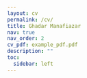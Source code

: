 ```yaml
---
layout: cv
permalink: /cv/
title: Ghadar Manafiazar
nav: true
nav_order: 2
cv_pdf: example_pdf.pdf
description: ""
toc:
  sidebar: left
---
```

